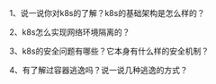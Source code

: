 1、说一说你对k8s的了解？k8s的基础架构是怎么样的？

2、k8s怎么实现网络环境隔离的？

3、k8s的安全问题有哪些？它本身有什么样的安全机制？

4、有了解过容器逃逸吗？说一说几种逃逸的方式？
